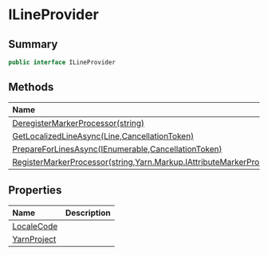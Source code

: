 # ILineProvider

## Summary



```csharp
public interface ILineProvider
```

## Methods

|Name|Description|
|:---|:---|
|[DeregisterMarkerProcessor(string)](/docs/api/csharp/ilineprovider.deregistermarkerprocessor.md)||
|[GetLocalizedLineAsync(Line,CancellationToken)](/docs/api/csharp/ilineprovider.getlocalizedlineasync.md)||
|[PrepareForLinesAsync(IEnumerable<string>,CancellationToken)](/docs/api/csharp/ilineprovider.prepareforlinesasync.md)||
|[RegisterMarkerProcessor(string,Yarn.Markup.IAttributeMarkerProcessor)](/docs/api/csharp/ilineprovider.registermarkerprocessor.md)||

## Properties

|Name|Description|
|:---|:---|
|[LocaleCode](/docs/api/csharp/ilineprovider.localecode.md)||
|[YarnProject](/docs/api/csharp/ilineprovider.yarnproject.md)||

